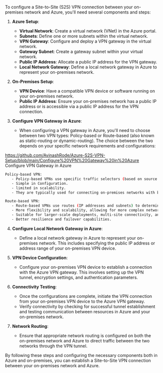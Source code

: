 
To configure a Site-to-Site (S2S) VPN connection between your on-premises network and Azure, you'll need several components and steps:

1. **Azure Setup**:
   - **Virtual Network**: Create a virtual network (VNet) in the Azure portal.
   - **Subnets**: Define one or more subnets within the virtual network.
   - **VPN Gateway**: Configure and deploy a VPN gateway in the virtual network.
   - **Gateway Subnet**: Create a gateway subnet within your virtual network.
   - **Public IP Address**: Allocate a public IP address for the VPN gateway.
   - **Local Network Gateway**: Define a local network gateway in Azure to represent your on-premises network.

2. **On-Premises Setup**:
   - **VPN Device**: Have a compatible VPN device or software running on your on-premises network.
   - **Public IP Address**: Ensure your on-premises network has a public IP address or is accessible via a public IP address for the VPN connection.

3. **Configure VPN Gateway in Azure**:
   - When configuring a VPN gateway in Azure, you'll need to choose between two VPN types: Policy-based or Route-based (also known as static-routing or dynamic-routing). The choice between the two depends on your specific network requirements and configurations:


https://github.com/AvinashRode/Azure-S2S-VPN-Setup/blob/main/Configure%20VPN%20Gateway%20in%20Azure
Configure VPN Gateway in Azure


```bash
Policy-based VPN:
   - Policy-based VPNs use specific traffic selectors (based on source and destination IP addresses, ports, or protocols) to determine which traffic should be encrypted and sent through the VPN tunnel.
   - Simple in Configuration.
   - limited in scalability.
   - They are typically used for connecting on-premises networks with basic networking requirements.

Route-based VPN:
   - Route-based VPNs use routes (IP addresses and subnets) to determine which traffic should be sent through the VPN tunnel.
   - More flexibility and scalability, allowing for more complex networking configurations and support for dynamic routing protocols.
   - Suitable for larger-scale deployments, multi-site connectivity, and for dynamic routing updates.
   - Better resilience and failover capabilities.
```
4. **Configure Local Network Gateway in Azure**:
   - Define a local network gateway in Azure to represent your on-premises network. This includes specifying the public IP address or address range of your on-premises VPN device.

5. **VPN Device Configuration**:
   - Configure your on-premises VPN device to establish a connection with the Azure VPN gateway. This involves setting up the VPN tunnel, encryption settings, and authentication parameters.

6. **Connectivity Testing**:
   - Once the configurations are complete, initiate the VPN connection from your on-premises VPN device to the Azure VPN gateway.
   - Verify connectivity by checking for successful tunnel establishment and testing communication between resources in Azure and your on-premises network.

7. **Network Routing**:
   - Ensure that appropriate network routing is configured on both the on-premises network and Azure to direct traffic between the two networks through the VPN tunnel.

By following these steps and configuring the necessary components both in Azure and on-premises, you can establish a Site-to-Site VPN connection between your on-premises network and Azure.

